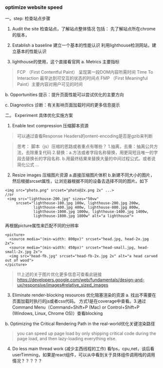 ### optimize website speed

 一。step: 检查站点步骤
1. Audit the site 检查站点，了解站点整体情况
包括： 先了解站点所在chrome的版本，

2. Establish a baseline 建立一个基本的性能认识
利用lighthouse检测网站，建立基本的性能认识

3. lighthouse的使用，这个直接看官网
a. Metrics 主要指标
>FCP （First Contentful Paint） 呈现第一段DOM内容所需时间
Time To Interaction 最早达到可交互的状态的时间点
FMP （First Meaningful Paint）主要内容对用户可见的时间

b. Opportunities 提示：提升页面性能可以尝试优化的主要方向

c. Diagnostics 诊断：有关影响页面加载时间的更多信息提示

二。 Experiment 具体优化实施方案
1. Enable text compression 压缩脚本资源
> 可以通过查看Response Headers的ontent-encoding是否是gzib来判断

> 思考：
脚本（js）压缩的思路或者重点有哪些？
1.抽离，去重：抽离公共方法，去除重复代码
2.替换：a.方法或者字段名称替换，用更简短且唯一的字段去替换长的字段名称.
b.用最终结果来替换大量的中间过程公式。或者说简化公式
...

2. Resize images 压缩图片资源
a.直接压缩图片体积
b.新建不同大小的图片，然后根据srcset属性，让浏览器根据不同的设备去选择不同的图片。如下
```
<img src="photo.png" srcset="photo@2x.png 2x" ...>
//or
 <img src="lighthouse-200.jpg" sizes="50vw"
     srcset="lighthouse-100.jpg 100w, lighthouse-200.jpg 200w,
             lighthouse-400.jpg 400w, lighthouse-800.jpg 800w,
             lighthouse-1000.jpg 1000w, lighthouse-1400.jpg 1400w,
             lighthouse-1800.jpg 1800w" alt="a lighthouse">
```
再根据picture属性来匹配不同的分辨率
```
<picture>
  <source media="(min-width: 800px)" srcset="head.jpg, head-2x.jpg 2x">
  <source media="(min-width: 450px)" srcset="head-small.jpg, head-small-2x.jpg 2x">
  <img src="head-fb.jpg" srcset="head-fb-2x.jpg 2x" alt="a head carved out of wood">
</picture>
```
> !!!上述的关于图片优化更多信息可查看此链接<https://developers.google.com/web/fundamentals/design-and-ux/responsive/images#relative_sized_images>

3. Eliminate render-blocking resources 优化阻塞渲染的资源
a. 找出不需要在页面加载时执行的js或者css代码。
方式1是在coverage中查看。3.通过Command Menu（Command+Shift+P (Mac) or Control+Shift+P (Windows, Linux, Chrome OS)）查看blocking

b. Optimizing the Critical Rendering Path in the real-world优化关键渲染路径
>you can speed up page load by only shipping critical code during the page load, and then lazy-loading everything else.

4. Do less main thread work (减少主西线程的工作)
看fps，cpu,net，谈后看userTimming，如果是react组件，可以从中看到关于具体组件调用栈的调用情况？？？？？